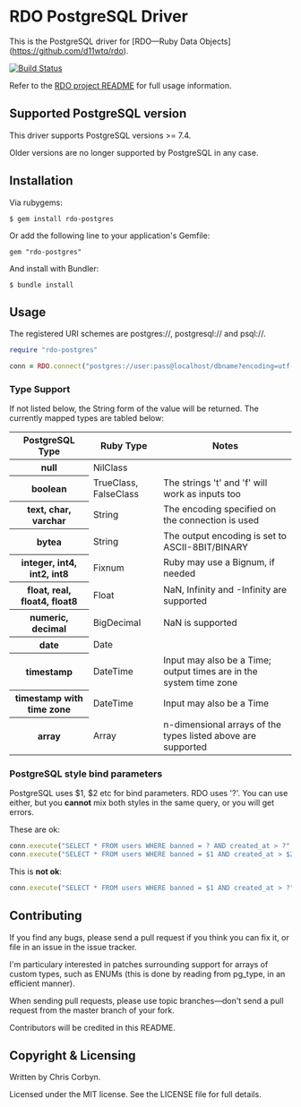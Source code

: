 # RDO PostgreSQL Driver

This is the PostgreSQL driver for [RDO—Ruby Data Objects]
(https://github.com/d11wtq/rdo).

[![Build Status](https://secure.travis-ci.org/d11wtq/rdo-postgres.png?branch=master)](http://travis-ci.org/d11wtq/rdo-postgres)

Refer to the [RDO project README](https://github.com/d11wtq/rdo) for full
usage information.

## Supported PostgreSQL version

This driver supports PostgreSQL versions >= 7.4.

Older versions are no longer supported by PostgreSQL in any case.

## Installation

Via rubygems:

    $ gem install rdo-postgres

Or add the following line to your application's Gemfile:

    gem "rdo-postgres"

And install with Bundler:

    $ bundle install

## Usage

The registered URI schemes are postgres://, postgresql:// and psql://.

``` ruby
require "rdo-postgres"

conn = RDO.connect("postgres://user:pass@localhost/dbname?encoding=utf-8")
```

### Type Support

If not listed below, the String form of the value will be returned. The
currently mapped types are tabled below:

<table>
  <thead>
    <tr>
      <th>PostgreSQL Type</th>
      <th>Ruby Type</th>
      <th>Notes</th>
    </tr>
  </thead>
  <tbody>
    <tr>
      <th>null</th>
      <td>NilClass</td>
      <td></td>
    </tr>
    <tr>
      <th>boolean</th>
      <td>TrueClass, FalseClass</td>
      <td>The strings 't' and 'f' will work as inputs too</td>
    </tr>
    <tr>
      <th>text, char, varchar</th>
      <td>String</td>
      <td>The encoding specified on the connection is used</td>
    </tr>
    <tr>
      <th>bytea</th>
      <td>String</td>
      <td>The output encoding is set to ASCII-8BIT/BINARY</td>
    </tr>
    <tr>
      <th>integer, int4, int2, int8</th>
      <td>Fixnum</td>
      <td>Ruby may use a Bignum, if needed</td>
    </tr>
    <tr>
      <th>float, real, float4, float8</th>
      <td>Float</td>
      <td>NaN, Infinity and -Infinity are supported</td>
    </tr>
    <tr>
      <th>numeric, decimal</th>
      <td>BigDecimal</td>
      <td>NaN is supported</td>
    </tr>
    <tr>
      <th>date</th>
      <td>Date</td>
      <td></td>
    </tr>
    <tr>
      <th>timestamp</th>
      <td>DateTime</td>
      <td>Input may also be a Time; output times are in the system time zone</td>
    </tr>
    <tr>
      <th>timestamp with time zone</th>
      <td>DateTime</td>
      <td>Input may also be a Time</td>
    </tr>
    <tr>
      <th>array</th>
      <td>Array</td>
      <td>n-dimensional arrays of the types listed above are supported</td>
    </tr>
  </tbody>
</table>

### PostgreSQL style bind parameters

PostgreSQL uses $1, $2 etc for bind parameters. RDO uses '?'. You can use
either, but you **cannot** mix both styles in the same query, or you will
get errors.

These are ok:

``` ruby
conn.execute("SELECT * FROM users WHERE banned = ? AND created_at > ?", true, 1.week.ago)
conn.execute("SELECT * FROM users WHERE banned = $1 AND created_at > $2", true, 1.week.ago)
```

This is **not ok**:

``` ruby
conn.execute("SELECT * FROM users WHERE banned = $1 AND created_at > ?", true, 1.week.ago)
```

## Contributing

If you find any bugs, please send a pull request if you think you can
fix it, or file in an issue in the issue tracker.

I'm particulary interested in patches surrounding support for arrays of
custom types, such as ENUMs (this is done by reading from pg_type, in an
efficient manner).

When sending pull requests, please use topic branches—don't send a pull
request from the master branch of your fork.

Contributors will be credited in this README.

## Copyright & Licensing

Written by Chris Corbyn.

Licensed under the MIT license. See the LICENSE file for full details.
